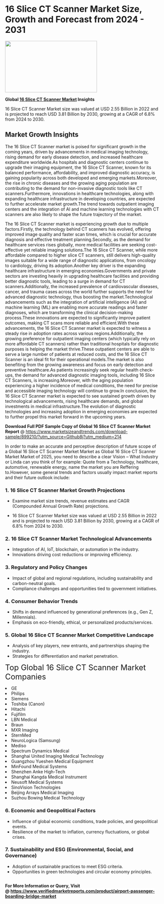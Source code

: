 <H1>16 Slice CT Scanner Market Size, Growth and Forecast from 2024 - 2031</H1><img class="aligncenter size-medium wp-image-584254" src="https://thirdeyenews.in/wp-content/uploads/2024/09/Global-Market-Research-300x168.jpeg" alt="" width="300" height="168" /><p><strong>Global&nbsp;<a href="https://www.marketsizeandtrends.com/download-sample/899210/?utm_source=Github8j?utm_medium=214">16 Slice CT Scanner Market</a> Insights</strong></p><p>16 Slice CT Scanner Market size was valued at USD 2.55 Billion in 2022 and is projected to reach USD 3.81 Billion by 2030, growing at a CAGR of 6.8% from 2024 to 2030.</p><p><h2>Market Growth Insights</h2> <p>The 16 Slice CT Scanner market is poised for significant growth in the coming years, driven by advancements in medical imaging technology, rising demand for early disease detection, and increased healthcare expenditure worldwide.As hospitals and diagnostic centers continue to upgrade their imaging equipment, the 16 Slice CT Scanner, known for its balanced performance, affordability, and improved diagnostic accuracy, is gaining popularity across both developed and emerging markets.Moreover, the rise in chronic diseases and the growing aging population are contributing to the demand for non-invasive diagnostic tools like CT scanners.Furthermore, innovations in healthcare technologies, along with expanding healthcare infrastructure in developing countries, are expected to further accelerate market growth.The trend towards outpatient imaging centers and the integration of AI and machine learning technologies with CT scanners are also likely to shape the future trajectory of the market.</p> <p>The 16 Slice CT Scanner market is experiencing growth due to multiple factors.Firstly, the technology behind CT scanners has evolved, offering improved image quality and faster scan times, which is crucial for accurate diagnosis and effective treatment planning.Secondly, as the demand for healthcare services rises globally, more medical facilities are seeking cost-effective yet reliable imaging solutions.The 16 Slice CT Scanner, while more affordable compared to higher slice CT scanners, still delivers high-quality images suitable for a wide range of diagnostic applications, from oncology to cardiology, driving its adoption.Another key driver is the expanding healthcare infrastructure in emerging economies.Governments and private sectors are investing heavily in upgrading healthcare facilities and providing better diagnostic tools, leading to a surge in demand for CT scanners.Additionally, the increased prevalence of cardiovascular diseases, cancer, and trauma cases across the world further supports the need for advanced diagnostic technology, thus boosting the market.Technological advancements such as the integration of artificial intelligence (AI) and machine learning (ML) are enabling more accurate readings and faster diagnoses, which are transforming the clinical decision-making process.These innovations are expected to significantly improve patient outcomes, making CT scans more reliable and efficient.With these advancements, the 16 Slice CT Scanner market is expected to witness a steady rise in adoption rates across various regions.Additionally, the growing preference for outpatient imaging centers (which typically rely on more affordable CT scanners) rather than traditional hospitals for diagnostic purposes is helping the market thrive.These outpatient centers are able to serve a large number of patients at reduced costs, and the 16 Slice CT Scanner is an ideal fit for their operational models.The market is also benefiting from the growing awareness and focus on early detection and preventive healthcare.As patients increasingly seek regular health check-ups, the demand for advanced diagnostic imaging tools, including 16 Slice CT Scanners, is increasing.Moreover, with the aging population experiencing a higher incidence of medical conditions, the need for precise and accessible imaging technology will continue to grow.In conclusion, the 16 Slice CT Scanner market is expected to see sustained growth driven by technological advancements, rising healthcare demands, and global investments in medical infrastructure.The evolution of diagnostic technologies and increasing adoption in emerging economies are expected to further propel this market forward in the upcoming years.</p> <p><span class=""><strong>Download Full PDF Sample Copy of Global 16 Slice CT Scanner Market Report</strong> @ <a href="https://www.marketsizeandtrends.com/download-sample/899210/?utm_source=Github8j?utm_medium=214" target="_blank">https://www.marketsizeandtrends.com/download-sample/899210/?utm_source=Github8j?utm_medium=214</a></span></p><p>In order to make an accurate and perceptive description of future scope of a Global&nbsp;16 Slice CT Scanner Market Market as Global&nbsp;16 Slice CT Scanner Market Market of 2025, you need to describe a clear Vision &ndash; What Industry or Linda can you think of for example: Quote from a Technology, healthcare, automotive, renewable energy, name the market you are Reffering to.However, some general trends and factors usually impact market reports and their future outlook include:</p><h3>1.&nbsp;<strong>16 Slice CT Scanner Market Growth Projections</strong></h3><ul><li>Examine market size trends, revenue estimates and CAGR (Compounded Annual Growth Rate) projections.</li><li><p>16 Slice CT Scanner Market size was valued at USD 2.55 Billion in 2022 and is projected to reach USD 3.81 Billion by 2030, growing at a CAGR of 6.8% from 2024 to 2030.</p></li></ul><h3>2.&nbsp;<strong>16 Slice CT Scanner Market Technological Advancements</strong></h3><ul><li>Integration of AI, IoT, blockchain, or automation in the industry.</li><li>Innovations driving cost reductions or improving efficiency.</li></ul><h3>3.&nbsp;<strong>Regulatory and Policy Changes</strong></h3><ul><li>Impact of global and regional regulations, including sustainability and carbon-neutral goals.</li><li>Compliance challenges and opportunities tied to government initiatives.</li></ul><h3>4.&nbsp;<strong>Consumer Behavior Trends</strong></h3><ul><li>Shifts in demand influenced by generational preferences (e.g., Gen Z, Millennials).</li><li>Emphasis on eco-friendly, ethical, or personalized products/services.</li></ul><h3>5.&nbsp;<strong>Global 16 Slice CT Scanner Market Competitive Landscape</strong></h3><ul><li>Analysis of key players, new entrants, and partnerships shaping the industry.</li><li>Strategies for differentiation and market penetration.</li></ul><p data-pm-slice="1 1 []"><span style="color: inherit; font-family: inherit; font-size: 25px;">Top Global 16 Slice CT Scanner Market Companies</span></p><div class="" data-test-id=""><p><li>GE</li><li> Philips</li><li> Siemens</li><li> Toshiba (Canon)</li><li> Hitachi</li><li> Fujifilm</li><li> LBN Medical</li><li> Braun</li><li> MXR Imaging</li><li> SternMed</li><li> NeuroLogica (Samsung)</li><li> Mediso</li><li> Spectrum Dynamics Medical</li><li> Shanghai United Imaging Medical Technology</li><li> Guangzhou Yueshen Medical Equipment</li><li> MinFound Medical Systems</li><li> Shenzhen Anke High-Tech</li><li> Shanghai Kangda Medical Instrument</li><li> Neusoft Medical Systems</li><li> SinoVision Technologies</li><li> Beijing Arrays Medical Imaging</li><li> Suzhou Bowing Medical Technology</li></p></div><h3>6.&nbsp;<strong>Economic and Geopolitical Factors</strong></h3><ul><li>Influence of global economic conditions, trade policies, and geopolitical events.</li><li>Resilience of the market to inflation, currency fluctuations, or global crises.</li></ul><h3>7.&nbsp;<strong>Sustainability and ESG (Environmental, Social, and Governance)</strong></h3><ul><li>Adoption of sustainable practices to meet ESG criteria.</li><li>Opportunities in green technologies and circular economy principles.</li></ul><h2><strong style="font-size: 14px;">For More Information or Query, Visit @&nbsp;</strong><a style="background-color: #ffffff; font-size: 14px;" href="https://www.marketsizeandtrends.com/report/16-slice-ct-scanner-market/" target="_blank">https://www.verifiedmarketreports.com/product/airport-passenger-boarding-bridge-market</a></h2>